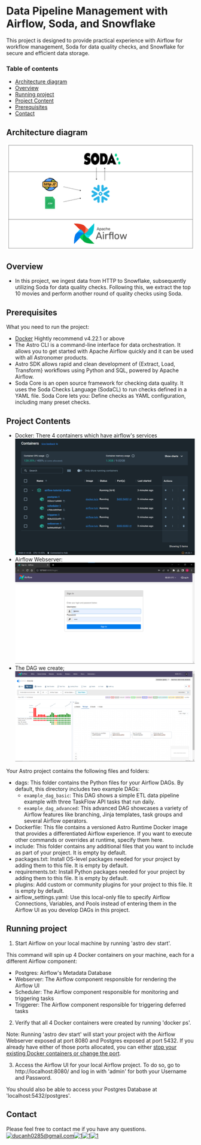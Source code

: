 # Data Pipeline Management with Airflow, Soda, and Snowflake
This project is designed to provide practical experience with Airflow for workflow management, Soda for data quality checks, and Snowflake for secure and efficient data storage.

### Table of contents

* [Architecture diagram](#architecture-diagram)
* [Overview](#overview)
* [Running project](#running-project)
* [Project Content](#project-content)
* [Prerequisites](#prerequisites)
* [Contact](#contact)

## Architecture diagram

![](./image/Slide2.PNG)

## Overview
* In this project, we ingest data from HTTP to Snowflake, subsequently utilizing Soda for data quality checks. Following this, we extract the top 10 movies and perform another round of quality checks using Soda.

<!-- PREREQUISITES -->
## Prerequisites
What you need to run the project:
- [Docker](https://azure.microsoft.com/en-us/) Hightly recommend v4.22.1 or above
- The Astro CLI is a command-line interface for data orchestration. It allows you to get started with Apache Airflow quickly and it can be used with all Astronomer products.
- Astro SDK allows rapid and clean development of {Extract, Load, Transform} workflows using Python and SQL, powered by Apache Airflow.
- Soda Core is an open source framework for checking data quality. It uses the Soda Checks Language (SodaCL) to run checks defined in a YAML file. Soda Core lets you: Define checks as YAML configuration, including many preset checks.

## Project Contents
- Docker: There 4 containers which have airflow's services
![](./image/docker-consume.png)
- Airflow Webserver: 
![](./image/airflow-UI.png)
- The DAG we create;
![](./image/DAG-Airflow.png)

Your Astro project contains the following files and folders:

- dags: This folder contains the Python files for your Airflow DAGs. By default, this directory includes two example DAGs:
    - `example_dag_basic`: This DAG shows a simple ETL data pipeline example with three TaskFlow API tasks that run daily.
    - `example_dag_advanced`: This advanced DAG showcases a variety of Airflow features like branching, Jinja templates, task groups and several Airflow operators.
- Dockerfile: This file contains a versioned Astro Runtime Docker image that provides a differentiated Airflow experience. If you want to execute other commands or overrides at runtime, specify them here.
- include: This folder contains any additional files that you want to include as part of your project. It is empty by default.
- packages.txt: Install OS-level packages needed for your project by adding them to this file. It is empty by default.
- requirements.txt: Install Python packages needed for your project by adding them to this file. It is empty by default.
- plugins: Add custom or community plugins for your project to this file. It is empty by default.
- airflow_settings.yaml: Use this local-only file to specify Airflow Connections, Variables, and Pools instead of entering them in the Airflow UI as you develop DAGs in this project.



<!-- RUNNING PROJECT -->
## Running project
1. Start Airflow on your local machine by running 'astro dev start'.

This command will spin up 4 Docker containers on your machine, each for a different Airflow component:

- Postgres: Airflow's Metadata Database
- Webserver: The Airflow component responsible for rendering the Airflow UI
- Scheduler: The Airflow component responsible for monitoring and triggering tasks
- Triggerer: The Airflow component responsible for triggering deferred tasks

2. Verify that all 4 Docker containers were created by running 'docker ps'.

Note: Running 'astro dev start' will start your project with the Airflow Webserver exposed at port 8080 and Postgres exposed at port 5432. If you already have either of those ports allocated, you can either [stop your existing Docker containers or change the port](https://docs.astronomer.io/astro/test-and-troubleshoot-locally#ports-are-not-available).

3. Access the Airflow UI for your local Airflow project. To do so, go to http://localhost:8080/ and log in with 'admin' for both your Username and Password.

You should also be able to access your Postgres Database at 'localhost:5432/postgres'.

<!-- CONTACT -->
## Contact
Please feel free to contact me if you have any questions.
<a href="https://ducanh0285@gmail.com" target="blank"><img align="center" src="https://img.icons8.com/color/48/000000/gmail--v2.png" alt="ducanh0285@gmail.com" height="30" width="40" /></a><a href="https://www.facebook.com/ducanh.pp" target="blank"><img align="center" src="https://raw.githubusercontent.com/rahuldkjain/github-profile-readme-generator/master/src/images/icons/Social/facebook.svg" alt="1" height="30" width="40" /></a><a href="https://twitter.com/Ducann02Nguyen" target="blank"><img align="center" src="https://raw.githubusercontent.com/rahuldkjain/github-profile-readme-generator/master/src/images/icons/Social/twitter.svg" alt="1" height="30" width="40" /></a><a href="https://www.linkedin.com/in/ducanhnt/" target="blank"><img align="center" src="https://raw.githubusercontent.com/rahuldkjain/github-profile-readme-generator/master/src/images/icons/Social/linked-in-alt.svg" alt="1" height="30" width="40" /></a>





